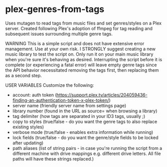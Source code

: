 # plex-genres-from-tags
Uses mutagen to read tags from music files and set genres/styles on a Plex server. Created following Plex's adoption of ffmpeg for tag reading and subsequent issues surrounding multiple genre tags.

WARNING
This is a simple script and does not have extensive error management. Use at your own risk. I STRONGLY suggest creating a new music library to test the script on. Only run it on your main music library when you're sure it's behaving as desired. Interrupting the script before it is complete (or experiencing a fatal error) will leave empty genre tags since the API behavior necessitated removing the tags first, then replacing them as a second step.

USER VARIABLES
Customize the following:
- account: auth token (https://support.plex.tv/articles/204059436-finding-an-authentication-token-x-plex-token/)
- server name (friendly server name from settings page)
- library number (found in the URL as source= when browsing a library)
- tag delimiter (how tags are separated in your ID3 tags, usually ;)
- copy to styles (true/false - do you want the genre tags to also replace existing styles)
- verbose mode (true/false - enables extra information while running)
- lock fields (true/false - do you want the genre/style fields to be locked after updating)
- path aliases (list of string pairs - in case you're running the script from a different machine with drive mappings e.g. different drive letters. All file paths will have these strings replaced.)
